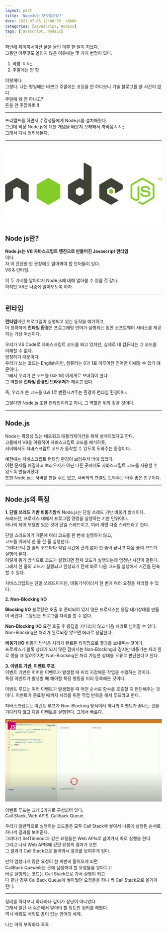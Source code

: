 ```yaml
---
layout: post
title: 'NodeJs란 무엇일까요?'
date: 2021-07-05 12:00:30  +0800
categories: [Javascript, NodeJs]
tags: [javascript, NodeJs]
---
```


저번에 페이지네이션 글을 올린 이후 한 달이 지났다.  
그동안 아무것도 올리지 않은 이유에는 몇 가지 변명이 있다.

1. 바쁨 ㅎㅎ;;
2. 주말에는 안 함

이렇게다.  
그렇다. 나는 평일에는 바쁘고 주말에는 코딩을 안 하다보니 기술 블로그를 쓸 시간이 없다.  
주말에 왜 안 하냐고?  
돈을 안 주잖아!!!!!!

---

프리캠프를 하면서 수강생들에게 Node.js를 설치해줬다.  
그런데 막상 Node.js에 대한 개념을 배운지 오래돼서 까먹음ㅎㅎ;;  
그래서 다시 정리해본다.

---

![image](/assets/img/sample/node1.png)

## **Node js란?**

**Node.js는 V8 자바스크립트 엔진으로 만들어진 Javascript 런타임**  
이다.  
자 이 간단한 한 문장에도 알아봐야 할 단어들이 있다.  
V8 & 런타임.

이 두 가지를 알아야지 Node.js에 대해 알아볼 수 있을 것 같다.  
하지만 V8은 나중에 알아보도록 하자.

---

## **런타임**

**런타임**이란 프로그램이 실행되고 있는 동작을 얘기하고,  
더 정확하게 **런타임 환경**은 프로그래밍 언어가 실행되는 동안 소프트웨어 서비스를 제공하는 가상 머신이다.

우리가 VS Code로 자바스크립트 코드를 짜고 있지만, 실제로 내 컴퓨터는 그 코드를 이해할 수 없다.  
멍청하기 때문이다.  
우리가 쓰는 코드는 English지만, 컴퓨터는 0과 1로 이루어진 언어만 이해할 수 있기 떄문이다.  
그래서 우리가 쓴 코드를 0과 1의 이세계로 보내줘야 한다.  
그 역할을 **런타임 환경인 브라우저**가 해주고 있다.

즉, 우리가 쓴 코드를 0과 1로 변환시켜주는 환경이 런타임 환경이다.

그렇다면 Node.js 또한 런타임이라고 하니, 그 역할은 위와 같을 것이다.

---

## **Node.js**

Node는 확장성 있는 네트워크 애플리케이션을 위해 설계되었다고 한다.  
크롬에서 V8을 이용하여 자바스크립트 코드를 해석하듯,  
서버에서도 자바스크립트 코드가 동작할 수 있도록 도와주는 환경이다.

예전에는 자바스크립트 런타임 환경이 브라우저 밖에 없었다.  
이런 문제를 해결하고 브라우저가 아닌 다른 곳에서도 자바스크립트 코드를 사용할 수 있도록 만들어졌다.  
또한 Node.js는 서버를 만들 수도 있고, 서버와의 연결도 도와주는 아주 좋은 친구이다.

---

## **Node.js의 특징**

**1. 단일 쓰레드 기반 비동기방식**
Node.js는 단일 쓰레드 기반 비동기 방식이다.  
쓰레드란, 프로세스 내에서 프로그램 명령을 실행하는 기본 단위이다.  
하나의 제어 모델만 있는 것이 단일 스레드이고, 여러 개면 다중 스레드라고 한다.

단일 스레드이기 때문에 여러 코드를 한 번에 실행하지 않고,  
코드를 위에서 한 줄 한 줄 실행한다.  
그러다보니 한 줄의 코드마다 작업 시간에 관계 없이 한 줄이 끝나고
다음 줄의 코드가 실행이 된다.  
이렇게 동기 방식으로 코드가 실행되면 전체 코드가 실행되는데 엄청난 시간이 걸린다.  
그래서 한 줄의 코드가 실행되고 완성되기 전에 바로 다음 코드를 실행해서 시간을 단축할 수 있다.

자바스크립트는 단일 쓰레드이지만, 비동기식이라서 한 번에 여러 요청을 처리할 수 있다.

**2. Non-Blocking I/O**

**Blocking I/O**
블로킹은 호출 후 준비되어 있지 않은 프로세스는 응답 대기상태를 만들어 버린다. 그동안은 프로그램 처리를 할 수 없다.

**Non-Blocking I/O**
요건 호출 후 응답을 기다리지 않고 다음 처리로 넘어갈 수 있다.  
Non-Blocking은 처리가 완료되징 않으면 에러로 응답한다.

**비동기 I/O**
비동기 방식은 처리가 완료된 타이밍으로 결과를 보내주는 것이다.  
프로세스가 블록 상태가 되지 않은 점에서는 Non-Blocking과 같지만
비동기는 처리 완료 했을 때 알려주지만
Non-Blocking은 처리 가능한 상태를 오류로 판단한다고 한다.

**3. 이벤트 기반, 이벤트 루프**  
이벤트 기반은 어떠한 이벤트가 발생할 때 미리 지정해둔 작업을 수행하는 것이다.  
특정 이벤트가 발생할 때 해야할 특정 행동을 미리 등록해둔 것이다.

이벤트 루프는 여러 이벤트가 발생했을 때 어떤 순서로 함수를 호출할 지 판단해주는 것이다.
이벤트가 종료될 때까지 처리를 위한 작업 반복을 해서 루프라고 한다.

자바스크립트는 이벤트 루프가 Non-Blocking 방식이라 하나의 이벤트가 끝나는 것을 기다리지 않고
다음 이벤트를 실행한다. 그래서 빠르다.

![image](/assets/img/sample/node2.png)

이벤트 루프는 크게 3가지로 구성되어 있다.  
Call Stack, Web APIS, Callback Queue.

우리가 일반적으로 실행하는 코드들은 모두 Call Stack에 쌓여서 나중에 실행된 순서로 하나씩 결과를 보여준다.  
그러다가 SetTimeout과 같은 요청들은 Web APIs로 넘어가서 따로 실행을 한다.  
그리고 나서 Web APIS에 갔던 요청의 결과가 오면  
그 결과가 Call Stack으로 들어와서 결과를 보여주게 된다.

만약 엄청나게 많은 요청이 한 꺼번에 들어오게 되면  
CallBack Queue라는 곳에 실행해야 할 요청들을 쌓아두고  
바로 실행되는 코드는 Call Stack으로 가서 실행이 되고  
다 끝난 경우 CallBack Queue에 쌓아뒀던 요청들을 하나 씩 Call Stack으로 옮기게 된다.

---

정리를 하다보니 하나하나 깊이가 장난이 아니었다.  
그래서 일단 내 수준에서 알아야 할 정도만 정리를 해봤다.  
역시 배워도 배워도 끝이 없는 언어의 세계.

나는 아직 부족하다 흑흑
